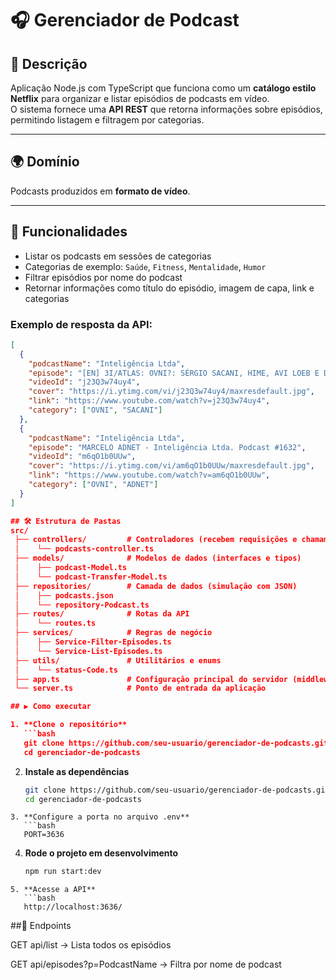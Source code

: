 # 🎧 Gerenciador de Podcast

## 📌 Descrição

Aplicação Node.js com TypeScript que funciona como um **catálogo estilo Netflix** para organizar e listar episódios de podcasts em vídeo.  
O sistema fornece uma **API REST** que retorna informações sobre episódios, permitindo listagem e filtragem por categorias.

---

## 🌍 Domínio

Podcasts produzidos em **formato de vídeo**.

---

## 🚀 Funcionalidades

- Listar os podcasts em sessões de categorias
- Categorias de exemplo: `Saúde`, `Fitness`, `Mentalidade`, `Humor`
- Filtrar episódios por nome do podcast
- Retornar informações como título do episódio, imagem de capa, link e categorias

### Exemplo de resposta da API:

````json
[
  {
    "podcastName": "Inteligência Ltda",
    "episode": "[EN] 3I/ATLAS: OVNI?: SÉRGIO SACANI, HIME, AVI LOEB E DANIEL LOPEZ - Inteligência Ltda.Podcast #1639",
    "videoId": "j23Q3w74uy4",
    "cover": "https://i.ytimg.com/vi/j23Q3w74uy4/maxresdefault.jpg",
    "link": "https://www.youtube.com/watch?v=j23Q3w74uy4",
    "category": ["OVNI", "SACANI"]
  },
  {
    "podcastName": "Inteligência Ltda",
    "episode": "MARCELO ADNET - Inteligência Ltda. Podcast #1632",
    "videoId": "m6qO1b0UUw",
    "cover": "https://i.ytimg.com/vi/am6qO1b0UUw/maxresdefault.jpg",
    "link": "https://www.youtube.com/watch?v=am6qO1b0UUw",
    "category": ["OVNI", "ADNET"]
  }
]

## 🛠️ Estrutura de Pastas
src/
 ├── controllers/         # Controladores (recebem requisições e chamam services)
 │    └── podcasts-controller.ts
 ├── models/              # Modelos de dados (interfaces e tipos)
 │    ├── podcast-Model.ts
 │    └── podcast-Transfer-Model.ts
 ├── repositories/        # Camada de dados (simulação com JSON)
 │    ├── podcasts.json
 │    └── repository-Podcast.ts
 ├── routes/              # Rotas da API
 │    └── routes.ts
 ├── services/            # Regras de negócio
 │    ├── Service-Filter-Episodes.ts
 │    └── Service-List-Episodes.ts
 ├── utils/               # Utilitários e enums
 │    └── status-Code.ts
 ├── app.ts               # Configuração principal do servidor (middleware e rotas)
 └── server.ts            # Ponto de entrada da aplicação

## ▶️ Como executar

1. **Clone o repositório**
   ```bash
   git clone https://github.com/seu-usuario/gerenciador-de-podcasts.git
   cd gerenciador-de-podcasts
````

2. **Instale as dependências**
   ```bash
   git clone https://github.com/seu-usuario/gerenciador-de-podcasts.git
   cd gerenciador-de-podcasts
   ```

````
3. **Configure a porta no arquivo .env**
   ```bash
   PORT=3636
````

4. **Rode o projeto em desenvolvimento**
   ```bash
   npm run start:dev
   ```

````
5. **Acesse a API**
   ```bash
   http://localhost:3636/

````

##📡 Endpoints

GET api/list → Lista todos os episódios

GET api/episodes?p=PodcastName → Filtra por nome de podcast
